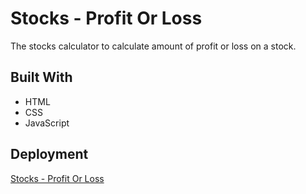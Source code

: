 # Stocks - Profit Or Loss
The stocks calculator to calculate amount of profit or loss on a stock. <br/> 

## Built With
- HTML
- CSS
- JavaScript

## Deployment
<a href="https://stock-profit-or-loss.netlify.app/">Stocks - Profit Or Loss</a>
